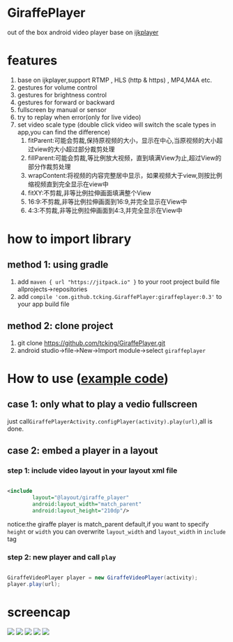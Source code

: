 # GiraffePlayer
out of the box android video player base on [ijkplayer](https://github.com/Bilibili/ijkplayer)

# features
1. base on ijkplayer,support RTMP , HLS (http & https) , MP4,M4A etc.
2. gestures for volume control
3. gestures for brightness control
4. gestures for forward or backward
5. fullscreen by manual or sensor
6. try to replay when error(only for live video)
7. set video scale type (double click video will switch the scale types in app,you can find the difference)
    1. fitParent:可能会剪裁,保持原视频的大小，显示在中心,当原视频的大小超过view的大小超过部分裁剪处理
    2. fillParent:可能会剪裁,等比例放大视频，直到填满View为止,超过View的部分作裁剪处理
    3. wrapContent:将视频的内容完整居中显示，如果视频大于view,则按比例缩视频直到完全显示在view中
    4. fitXY:不剪裁,非等比例拉伸画面填满整个View
    5. 16:9:不剪裁,非等比例拉伸画面到16:9,并完全显示在View中
    6. 4:3:不剪裁,非等比例拉伸画面到4:3,并完全显示在View中

# how to import library
## method 1: using gradle
 1. add `maven { url "https://jitpack.io" }` to your root project build file allprojects->repositories
 2. add `compile 'com.github.tcking.GiraffePlayer:giraffeplayer:0.3'` to your app build file

## method 2: clone project
 1. git clone https://github.com/tcking/GiraffePlayer.git
 2. android studio->file->New->Import module->select `giraffeplayer`

# How to use ([example code](https://github.com/tcking/GiraffePlayer/blob/master/app/src/main/java/tcking/github/com/giraffeplayer/example/MainActivity.java))
## case 1: only what to play a vedio fullscreen
just call`GiraffePlayerActivity.configPlayer(activity).play(url)`,all is done.

## case 2: embed a player in a layout
### step 1: include video layout in your layout xml file
``` xml

<include
        layout="@layout/giraffe_player"
        android:layout_width="match_parent"
        android:layout_height="210dp"/>

```
notice:the giraffe player is match_parent default,if you want to specify `height` or `width` you can overwrite `layout_width` and `layout_width` in `include` tag

### step 2: new player and call `play`
``` java

GiraffeVideoPlayer player = new GiraffeVideoPlayer(activity);
player.play(url);

```
# screencap

![](https://github.com/tcking/GiraffePlayer/blob/master/screencap/device-2015-10-28-142934.png)
![](https://github.com/tcking/GiraffePlayer/blob/master/screencap/device-2015-10-28-143207.png)
![](https://github.com/tcking/GiraffePlayer/blob/master/screencap/device-2015-10-28-143304.png)
![](https://github.com/tcking/GiraffePlayer/blob/master/screencap/device-2015-10-28-143343.png)
![](https://github.com/tcking/GiraffePlayer/blob/master/screencap/device-2015-10-28-143722.png)